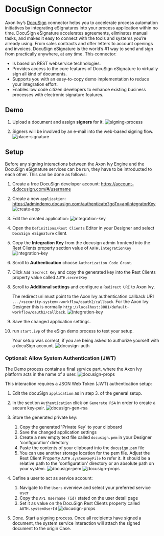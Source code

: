 # DocuSign Connector
Axon Ivy’s [DocuSign](https://www.docusign.com/products/electronic-signature) connector helps you to accelerate process automation initiatives by integrating eSignatures into your process application within no time. DocuSign eSignature accelerates agreements, eliminates manual tasks, and makes it easy to connect with the tools and systems you’re already using. From sales contracts and offer letters to account openings and invoices, DocuSign eSignature is the world’s #1 way to send and sign from practically anywhere, at any time. This connector:

-	Is based on REST webservice technologies.
-	Provides access to the core features of DocuSign eSignature to virtually sign all kind of documents.
-	Supports you with an easy-to-copy demo implementation to reduce your integration effort.
-	Enables low code citizen developers to enhance existing business processes with electronic signature features.


## Demo

1. Upload a document and assign **signers** for it.
![signing-process](images/eSignDocumentProcess.png)

1. Signers will be involved by an e-mail into the web-based signing flow.
![place-signature](images/docuSign_finish.png)

## Setup

Before any signing interactions between the Axon Ivy Engine and the DocuSign eSignature services can be run, they have to be introducted to each other. This can be done as follows:

1. Create a free DocuSign developer account: https://account-d.docusign.com/#/username
1. Create a new `application`: https://admindemo.docusign.com/authenticate?goTo=apiIntegratorKey
![create-app](images/createAnApp.png)
1. Edit the created application:
![integration-key](images/editApplication.png)
1. Open the `Definitions/Rest Clients` Editor in your Designer and select `DocuSign eSignature` client.

1. Copy the **Integration Key** from the docusign admin frontend into the Rest Clients property section value of `AUTH.integrationKey`
![integration-key](images/copyIntegrationKeyAndSecret.png)

1. Scroll to **Authentication** choose `Authorization Code Grant`.
1. Click `Add Secrect Key` and copy the generated key into the Rest Clients property value called `AUTH.secretKey`

1. Scroll to **Additional settings** and configure a `Redirect URI` to Axon Ivy.

	The redirect uri must point to the Axon Ivy authentication callback URI `.../<security-system>-workflow/oauth2/callback`. 
	For the Axon Ivy Designer this is normally `http://localhost:8081/default-workflow/oauth2/callback`. 
	![integration-key](images/configureRedirectUri.png)

1. Save the changed application settings.

1. run `start.ivp` of the eSign demo process to test your setup.

   Your setup was correct, if you are being asked to authorize yourself with a docuSign account.
   ![docusign-auth](images/docuSign_auth.png)


### Optional: Allow System Authentication (JWT)

The Demo process contains a final service part, where the Axon Ivy platform acts in the name of a user.
![docusign-props](images/systemDrivenProcess.png)

This interaction requires a JSON Web Token (JWT) authentication setup:

1. Edit the docuSign `application` as in step 3. of the general setup.
1. In the section `Authentication` click on `Generate RSA` in order to create a secure key-pair.
 ![docusign-gen-rsa](images/authenticationGenerateRSA.png)

1. Store the generated private key:
	1. Copy the generated 'Private Key' to your clipboard
	1. Save the changed application settings
	1. Create a new empty text file called `docusign.pem` in your Designer 'configuration' directory
	1. Paste the contents of your clipboard into the `docusign.pem` file
	1. You can use another storage location for the pem file. Adjust the Rest Client Property `AUTH.systemKeyFile` to refer it. It should be a relative path to the 'configuration' directory or an absolute path on your system.
![docusign-pem](images/docuSignPem.png)
![docusign-props](images/docuSignSystemProps.png)

1. Define a user to act as service account:
	1. Navigate to the `Users` overview and select your preferred service user
	2. Copy the `API Username (id)` stated on the user detail page
	3. Set it as value on the DocuSign Rest Clients property called `AUTH.systemUserId`
![docusign-props](images/copyUserId.png)

1. Done. Start a signing process. Once all recipients have signed a document, the system service interaction will attach the signed document to the origin Case.
